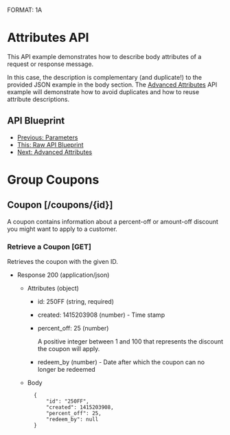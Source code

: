 FORMAT: 1A

# Attributes API
This API example demonstrates how to describe body attributes of a request or
response message.

In this case, the description is complementary (and duplicate!) to the provided
JSON example in the body section. The 
[Advanced Attributes](09.%20Advanced%20Attributes.md) API example will
demonstrate how to avoid duplicates and how to reuse attribute descriptions.

## API Blueprint
+ [Previous: Parameters](07.%20Parameters.md)
+ [This: Raw API Blueprint](https://raw.github.com/apiaryio/api-blueprint/master/examples/08.%20Attributes.md)
+ [Next: Advanced Attributes](09.%20Advanced%20Attributes.md)

# Group Coupons

## Coupon [/coupons/{id}]
A coupon contains information about a percent-off or amount-off discount you
might want to apply to a customer.

### Retrieve a Coupon [GET]
Retrieves the coupon with the given ID.

+ Response 200 (application/json)

    + Attributes (object)
        + id: 250FF (string, required)
        + created: 1415203908 (number) - Time stamp
        + percent_off: 25 (number)

            A positive integer between 1 and 100 that represents the discount
            the coupon will apply.

        + redeem_by (number) - Date after which the coupon can no longer be redeemed

    + Body

            {
                "id": "250FF",
                "created": 1415203908,
                "percent_off": 25,
                "redeem_by": null
            }